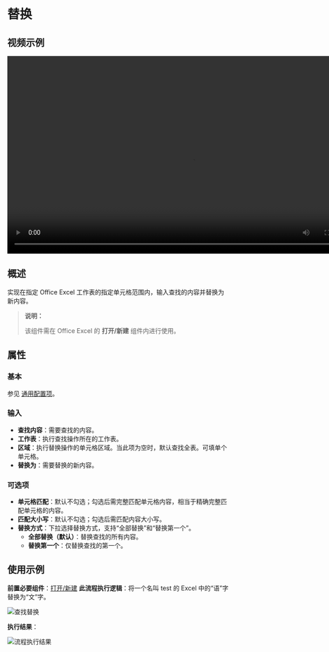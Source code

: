 # 替换

## 视频示例

<video controls height='450px' width='800px' src="https://encooacademy.oss-cn-shanghai.aliyuncs.com/activity/Replace.mp4"></video>

## 概述

实现在指定 Office Excel 工作表的指定单元格范围内，输入查找的内容并替换为新内容。

> **说明：**
>
> 该组件需在 Office Excel 的 **打开/新建** 组件内进行使用。

## 属性

### 基本

参见 [通用配置项](../Appendix/CommonConfigurationItems.md)。

### 输入

- **查找内容**：需要查找的内容。
- **工作表**：执行查找操作所在的工作表。
- **区域**：执行替换操作的单元格区域。当此项为空时，默认查找全表。可填单个单元格。
- **替换为**：需要替换的新内容。

### 可选项

- **单元格匹配**：默认不勾选；勾选后需完整匹配单元格内容，相当于精确完整匹配单元格的内容。
- **匹配大小写**：默认不勾选；勾选后需匹配内容大小写。
- **替换方式**：下拉选择替换方式，支持“全部替换”和“替换第一个”。
  - **全部替换（默认）**：替换查找的所有内容。
  - **替换第一个**：仅替换查找的第一个。

## 使用示例

**前置必要组件**：[打开/新建](../OfficeExcel/OpenExcel.md)
**此流程执行逻辑**：将一个名叫 test 的 Excel 中的“语”字替换为“文”字。

![查找替换](https://docimages.blob.core.chinacloudapi.cn/images/Activities/officeexcelreplace20210224.png)

**执行结果**：

![流程执行结果](https://docimages.blob.core.chinacloudapi.cn/images/Activities/officeexcelreplaceresultdata20210224.png)
